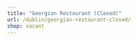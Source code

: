 ```yaml
---
title: "Georgian Restaurant (Closed)"
url: /dublin/georgian-restaurant-closed/
shop: vacant
---
```

